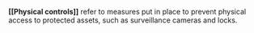**[[Physical controls]]** refer to measures put in place to prevent physical access to protected assets, such as surveillance cameras and locks. 